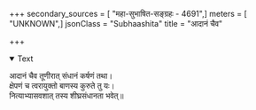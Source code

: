 +++
secondary_sources = [ "महा-सुभाषित-सङ्ग्रहः - 4691",]
meters = [ "UNKNOWN",]
jsonClass = "Subhaashita"
title = "आदानं चैव"

+++

<details open><summary>Text</summary>

आदानं चैव तूणीरात् संधानं कर्षणं तथा।  
क्षेपणं च त्वरायुक्तो बाणस्य कुरुते तु यः।  
नित्याभ्यासवशात् तस्य शीघ्रसंधानता भवेत्॥
</details>

